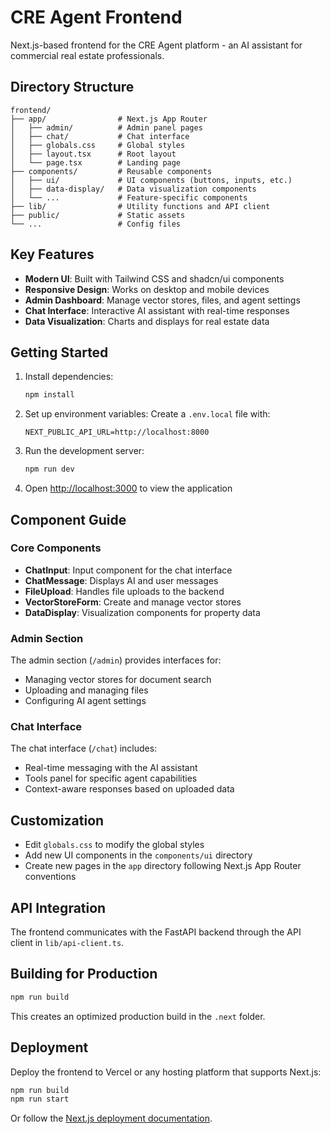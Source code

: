# CRE Agent Frontend

Next.js-based frontend for the CRE Agent platform - an AI assistant for commercial real estate professionals.

## Directory Structure

```
frontend/
├── app/                # Next.js App Router
│   ├── admin/          # Admin panel pages
│   ├── chat/           # Chat interface
│   ├── globals.css     # Global styles
│   ├── layout.tsx      # Root layout
│   └── page.tsx        # Landing page
├── components/         # Reusable components
│   ├── ui/             # UI components (buttons, inputs, etc.)
│   ├── data-display/   # Data visualization components
│   └── ...             # Feature-specific components
├── lib/                # Utility functions and API client
├── public/             # Static assets
└── ...                 # Config files
```

## Key Features

- **Modern UI**: Built with Tailwind CSS and shadcn/ui components
- **Responsive Design**: Works on desktop and mobile devices
- **Admin Dashboard**: Manage vector stores, files, and agent settings
- **Chat Interface**: Interactive AI assistant with real-time responses
- **Data Visualization**: Charts and displays for real estate data

## Getting Started

1. Install dependencies:

   ```bash
   npm install
   ```

2. Set up environment variables:
   Create a `.env.local` file with:

   ```
   NEXT_PUBLIC_API_URL=http://localhost:8000
   ```

3. Run the development server:

   ```bash
   npm run dev
   ```

4. Open [http://localhost:3000](http://localhost:3000) to view the application

## Component Guide

### Core Components

- **ChatInput**: Input component for the chat interface
- **ChatMessage**: Displays AI and user messages
- **FileUpload**: Handles file uploads to the backend
- **VectorStoreForm**: Create and manage vector stores
- **DataDisplay**: Visualization components for property data

### Admin Section

The admin section (`/admin`) provides interfaces for:

- Managing vector stores for document search
- Uploading and managing files
- Configuring AI agent settings

### Chat Interface

The chat interface (`/chat`) includes:

- Real-time messaging with the AI assistant
- Tools panel for specific agent capabilities
- Context-aware responses based on uploaded data

## Customization

- Edit `globals.css` to modify the global styles
- Add new UI components in the `components/ui` directory
- Create new pages in the `app` directory following Next.js App Router conventions

## API Integration

The frontend communicates with the FastAPI backend through the API client in `lib/api-client.ts`.

## Building for Production

```bash
npm run build
```

This creates an optimized production build in the `.next` folder.

## Deployment

Deploy the frontend to Vercel or any hosting platform that supports Next.js:

```bash
npm run build
npm run start
```

Or follow the [Next.js deployment documentation](https://nextjs.org/docs/deployment).
